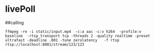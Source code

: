 # livePoll

##calling

`ffmpeg -re -i static/input.mp4  -c:a aac -c:v h264  -profile:v baseline  -rtsp_transport tcp -threads 2 -quality realtime -preset ultrafast -deadline .001 -tune zerolatency   -f rtsp rtsp://localhost:8081/stream/123/123
`